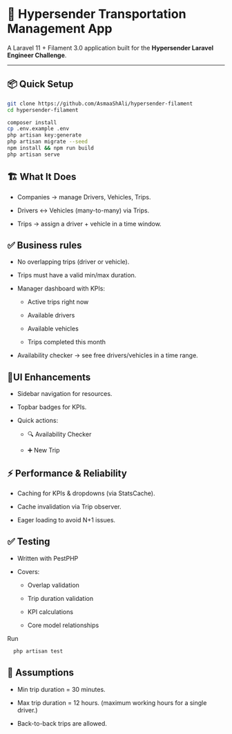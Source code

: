 # 🚀 Hypersender Transportation Management App

A Laravel 11 + Filament 3.0 application built for the **Hypersender Laravel Engineer Challenge**.

---

## 📦 Quick Setup

```bash
git clone https://github.com/AsmaaShAli/hypersender-filament
cd hypersender-filament

composer install
cp .env.example .env
php artisan key:generate
php artisan migrate --seed
npm install && npm run build
php artisan serve
```

## 🏗️ What It Does
- Companies → manage Drivers, Vehicles, Trips.

- Drivers ↔ Vehicles (many-to-many) via Trips.

- Trips → assign a driver + vehicle in a time window.


## ✅ Business rules

- No overlapping trips (driver or vehicle).

- Trips must have a valid min/max duration.

- Manager dashboard with KPIs:

    - Active trips right now

    - Available drivers

    - Available vehicles

    - Trips completed this month

- Availability checker → see free drivers/vehicles in a time range.

## 🎨UI Enhancements

- Sidebar navigation for resources.

- Topbar badges for KPIs.

- Quick actions:

    - 🔍 Availability Checker
    
    - ➕ New Trip 
  
## ⚡ Performance & Reliability

- Caching for KPIs & dropdowns (via StatsCache).

- Cache invalidation via Trip observer.

- Eager loading to avoid N+1 issues.

## ✅ Testing

- Written with PestPHP

- Covers:

  - Overlap validation

  - Trip duration validation

  - KPI calculations

  - Core model relationships

Run
```bash 
  php artisan test
```

## 🔑 Assumptions

- Min trip duration = 30 minutes.

- Max trip duration = 12 hours. (maximum working hours for a single driver.)

- Back-to-back trips are allowed.
